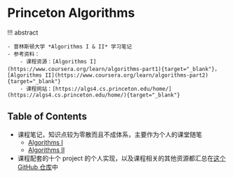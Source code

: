# Princeton Algorithms

!!! abstract

    - 普林斯顿大学 *Algorithms I & II* 学习笔记
    - 参考资料：
        - 课程资源：[Algorithms I](https://www.coursera.org/learn/algorithms-part1){target="_blank"}，[Algorithms II](https://www.coursera.org/learn/algorithms-part2){target="_blank"}
        - 课程网站：[https://algs4.cs.princeton.edu/home/](https://algs4.cs.princeton.edu/home/){target="_blank"}

## Table of Contents

- 课程笔记，知识点较为零散而且不成体系，主要作为个人的课堂随笔
    - [Algorithms I](note1.md)
    - [Algorithms II](note2.md)
- 课程配套的十个 project 的个人实现，以及课程相关的其他资源都汇总在[这个 GitHub 仓库](https://github.com/MinJoker/Princeton-Algorithms)中